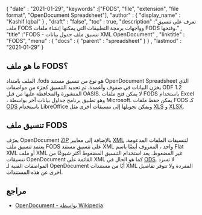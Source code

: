 {
  "date" : "2021-01-29",
  "keywords" :["FODS", "file", "extension", "file format", "OpenDocument Spreadsheet"],
  "author" : {
    "display_name" : "Kashif Iqbal"
} ,
  "draft" : "false",
  "toc" : true,
  "description" :"تعرف على تنسيق ملف FODS وواجهات برمجة التطبيقات التي يمكنها إنشاء ملفات FODS وفتحها." ,
  "title" :"FODS - تنسيق ملف جدول بيانات XML OpenDocument" ,
  "linktitle" : "FODS",
  "menu" : {
    "docs" : {
      "parent" : "spreadsheet"
}
} ,
  "lastmod" : "2021-01-29"
}

## ما هو ملف FODS؟

الملف بامتداد .fods هو نوع من تنسيق مستند OpenDocument Spreadsheet الذي يخزن البيانات في صفوف وأعمدة. تم تحديد التنسيق كجزء من مواصفات ODF 1.2 المنشورة والمحافظة عليها من قبل OASIS. لا يمكن فتح ملفات FODS باستخدام Excel ، وهو تطبيق برنامج جداول بيانات آخر بواسطة Microsoft. يمكن حفظ ملفات FODS كـ [ODS](/ar/spreadsheet/ods/) باستخدام LibreOffice ويمكن تحويلها إلى تنسيقات أخرى مثل [XLS](/ar/spreadsheet/xls/) و [XLSX](/ar/spreadsheet/xlsx/).

## تنسيق ملف FODS

يعرّف OpenDocument [ZIP](/ar/compression/zip/) بالإضافة إلى معايير [XML](/ar/web/xml/) لتنسيقات الملفات المدعومة. يعتمد تنسيق ملف FODS على تنسيق مستند XML واحد ، المعروف أيضًا باسم Flat XML أو ملف XML غير المضغوط. يعد استخدام التنسيق المضغوط أكثر شيوعًا من تنسيقات OpenDocument القائمة على XML كما هو الحال في [ODS](/ar/spreadsheet/ods/). لا تسرد المواصفات الفنية لـ OpenDocument أيًا من مستندات XML المفردة ولا تتوفر تفاصيل أخرى عن هذه المستندات.

## مراجع ##

* [OpenDocument - بواسطة Wikipedia](https://en.wikipedia.org/wiki/OpenDocument)

